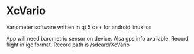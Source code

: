 # XcVario
Variometer software written in qt 5 c++ for android linux ios 

App will need barometric sensor on device.
Alsa gps info available. Record flight in igc format.
Record path is /sdcard/XcVario
